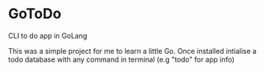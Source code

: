 # GoToDo
 CLI to do app in GoLang

This was a simple project for me to learn a little Go. 
Once installed intialise a todo database with any command in terminal (e.g "todo" for app info)
